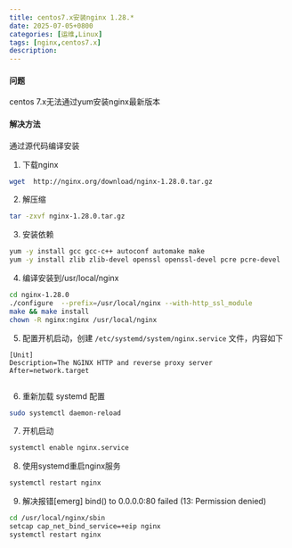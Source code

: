 ```yaml
---
title: centos7.x安装nginx 1.28.*
date: 2025-07-05+0800
categories: [运维,Linux]
tags: [nginx,centos7.x]
description: 
---
```


#### 问题
centos 7.x无法通过yum安装nginx最新版本

#### 解决方法
通过源代码编译安装

1. 下载nginx
```bash
wget  http://nginx.org/download/nginx-1.28.0.tar.gz
```
 
2. 解压缩
```bash
tar -zxvf nginx-1.28.0.tar.gz
```

3. 安装依赖
```bash
yum -y install gcc gcc-c++ autoconf automake make  
yum -y install zlib zlib-devel openssl openssl-devel pcre pcre-devel
```

4. 编译安装到/usr/local/nginx
```bash
cd nginx-1.28.0
./configure  --prefix=/usr/local/nginx --with-http_ssl_module
make && make install
chown -R nginx:nginx /usr/local/nginx
```

5. 配置开机启动，创建 `/etc/systemd/system/nginx.service` 文件，内容如下
```
[Unit]
Description=The NGINX HTTP and reverse proxy server
After=network.target


```

6. 重新加载 systemd 配置
```bash
sudo systemctl daemon-reload
```

7. 开机启动
```bash
systemctl enable nginx.service
```

8. 使用systemd重启nginx服务
```bash
systemctl restart nginx
```

9. 解决报错[emerg] bind() to 0.0.0.0:80 failed (13: Permission denied)
```bash
cd /usr/local/nginx/sbin
setcap cap_net_bind_service=+eip nginx
systemctl restart nginx
```